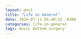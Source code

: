 ```yaml
---
layout: post
title: "Life in General"
date: 2024-07-11 05:40:22 -0300
categories: life-in-general
tags: music bottom-surgery
---
```


